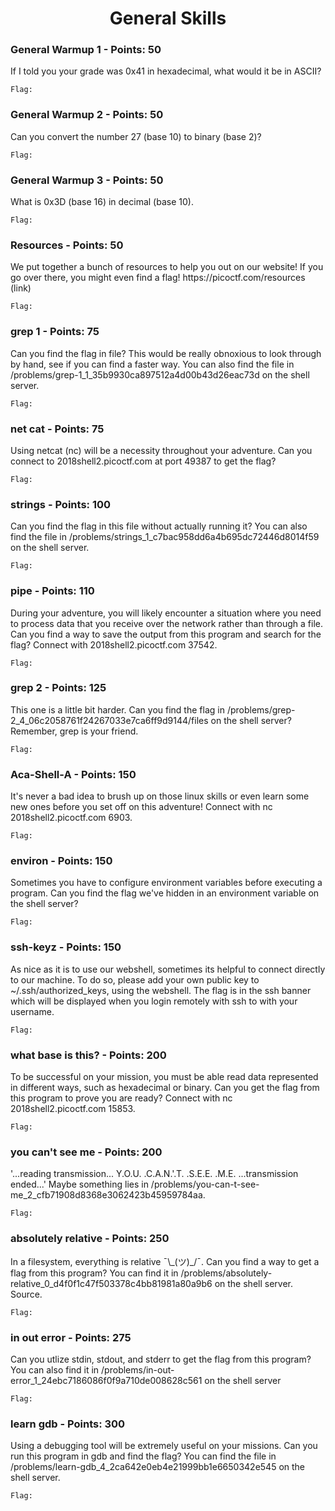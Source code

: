 <h1 align="center">General Skills</h1>


<h3>General Warmup 1 - Points: 50</h3>
If I told you your grade was 0x41 in hexadecimal, what would it be in ASCII?

``` shell
Flag: 
```

<h3>General Warmup 2 - Points: 50</h3>
Can you convert the number 27 (base 10) to binary (base 2)? 

``` shell
Flag: 
```

<h3>General Warmup 3 - Points: 50</h3>
What is 0x3D (base 16) in decimal (base 10). 

``` shell
Flag: 
```

<h3>Resources - Points: 50</h3>
We put together a bunch of resources to help you out on our website! If you go over there, you might even find a flag! https://picoctf.com/resources (link)

``` shell
Flag: 
```

<h3>grep 1 - Points: 75</h3>
Can you find the flag in file? This would be really obnoxious to look through by hand, see if you can find a faster way. You can also find the file in /problems/grep-1_1_35b9930ca897512a4d00b43d26eac73d on the shell server.

``` shell
Flag: 
```

<h3>net cat - Points: 75</h3>
Using netcat (nc) will be a necessity throughout your adventure. Can you connect to 2018shell2.picoctf.com at port 49387 to get the flag?

``` shell
Flag: 
```

<h3>strings - Points: 100</h3>
Can you find the flag in this file without actually running it? You can also find the file in /problems/strings_1_c7bac958dd6a4b695dc72446d8014f59 on the shell server.

``` shell
Flag: 
```

<h3>pipe - Points: 110</h3>
During your adventure, you will likely encounter a situation where you need to process data that you receive over the network rather than through a file. Can you find a way to save the output from this program and search for the flag? Connect with 2018shell2.picoctf.com 37542.

``` shell
Flag: 
```

<h3>grep 2 - Points: 125</h3>
This one is a little bit harder. Can you find the flag in /problems/grep-2_4_06c2058761f24267033e7ca6ff9d9144/files on the shell server? Remember, grep is your friend.

``` shell
Flag: 
```

<h3>Aca-Shell-A - Points: 150</h3>
It's never a bad idea to brush up on those linux skills or even learn some new ones before you set off on this adventure! Connect with nc 2018shell2.picoctf.com 6903.

``` shell
Flag: 
```

<h3>environ - Points: 150</h3>
Sometimes you have to configure environment variables before executing a program. Can you find the flag we've hidden in an environment variable on the shell server?

``` shell
Flag: 
```

<h3>ssh-keyz - Points: 150</h3>
As nice as it is to use our webshell, sometimes its helpful to connect directly to our machine. To do so, please add your own public key to ~/.ssh/authorized_keys, using the webshell. The flag is in the ssh banner which will be displayed when you login remotely with ssh to with your username.

``` shell
Flag: 
```

<h3>what base is this? - Points: 200</h3>
To be successful on your mission, you must be able read data represented in different ways, such as hexadecimal or binary. Can you get the flag from this program to prove you are ready? Connect with nc 2018shell2.picoctf.com 15853.

``` shell
Flag: 
```

<h3>you can't see me - Points: 200</h3>
'...reading transmission... Y.O.U. .C.A.N.'.T. .S.E.E. .M.E. ...transmission ended...' Maybe something lies in /problems/you-can-t-see-me_2_cfb71908d8368e3062423b45959784aa.

``` shell
Flag: 
```

<h3>absolutely relative - Points: 250</h3>
In a filesystem, everything is relative ¯\_(ツ)_/¯. Can you find a way to get a flag from this program? You can find it in /problems/absolutely-relative_0_d4f0f1c47f503378c4bb81981a80a9b6 on the shell server. Source.

``` shell
Flag: 
```

<h3>in out error - Points: 275</h3>
Can you utlize stdin, stdout, and stderr to get the flag from this program? You can also find it in /problems/in-out-error_1_24ebc7186086f0f9a710de008628c561 on the shell server 

``` shell
Flag: 
```

<h3>learn gdb - Points: 300</h3>
Using a debugging tool will be extremely useful on your missions. Can you run this program in gdb and find the flag? You can find the file in /problems/learn-gdb_4_2ca642e0eb4e21999bb1e6650342e545 on the shell server.

``` shell
Flag: 
```




```
